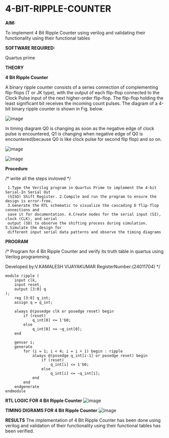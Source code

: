 # 4-BIT-RIPPLE-COUNTER

**AIM:**

To implement  4 Bit Ripple Counter using verilog and validating their functionality using their functional tables

**SOFTWARE REQUIRED:**

Quartus prime

**THEORY**

**4 Bit Ripple Counter**

A binary ripple counter consists of a series connection of complementing flip-flops (T or JK type), with the output of each flip-flop connected to the Clock Pulse input of the next higher-order flip-flop. The flip-flop holding the least significant bit receives the incoming count pulses. The diagram of a 4-bit binary ripple counter is shown in Fig. below.

![image](https://github.com/naavaneetha/4-BIT-RIPPLE-COUNTER/assets/154305477/cb4b74d4-31ab-4359-95d0-d22e67daba13)

In timing diagram Q0 is changing as soon as the negative edge of clock pulse is encountered, Q1 is changing when negative edge of Q0 is encountered(because Q0 is like clock pulse for second flip flop) and so on.

![image](https://github.com/naavaneetha/4-BIT-RIPPLE-COUNTER/assets/154305477/a573a7d6-014e-4e54-93e6-e2ac9530960b)

![image](https://github.com/naavaneetha/4-BIT-RIPPLE-COUNTER/assets/154305477/85e1958a-2fc1-49bb-9a9f-d58ccbf3663c)

**Procedure**

/* write all the steps invloved */
```
 1.Type the Verilog program in Quartus Prime to implement the 4-bit Serial-In Serial Out
 (SISO) Shift Register. 2.Compile and run the program to ensure the design is error-free.
 3.Generate the RTL schematic to visualize the cascading D flip-flop connections and
 save it for documentation. 4.Create nodes for the serial input (SI), clock (CLK), and serial
 output (SO) to observe the shifting process during simulation. 5.Simulate the design for
 different input serial data patterns and observe the timing diagrams
```

**PROGRAM**

/* Program for 4 Bit Ripple Counter and verify its truth table in quartus using Verilog programming.

 Developed by:V.KAMALESH VIJAYAKUMAR RegisterNumber:(24011704)
*/
```
module ripple (     
    input clk,     
    input reset,   
    output [3:0] q 
);     
    reg [3:0] q_int;      
    assign q = q_int;      

    always @(posedge clk or posedge reset) begin
        if (reset)              
            q_int[0] <= 1'b0; 
        else              
            q_int[0] <= ~q_int[0]; 
    end      

    genvar i;     
    generate         
        for (i = 1; i < 4; i = i + 1) begin : ripple             
            always @(posedge q_int[i-1] or posedge reset) begin
                if (reset)                      
                    q_int[i] <= 1'b0; 
                else                      
                    q_int[i] <= ~q_int[i]; 
            end         
        end     
    endgenerate 
endmodule
```

**RTL LOGIC FOR 4 Bit Ripple Counter**
![image](https://github.com/user-attachments/assets/d662fe81-e9fd-4165-b2fc-c7d2aaf1db51)


**TIMING DIGRAMS FOR 4 Bit Ripple Counter**
![image](https://github.com/user-attachments/assets/27ad35f3-5ce7-4d9c-99dd-830f87c7fec6)


**RESULTS**
The implementation of 4 Bit Ripple Counter has been done using verilog and validation of their functionality using their functional tables has been verified.

